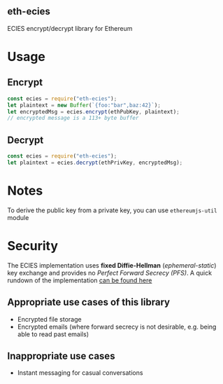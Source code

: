 eth-ecies
---
ECIES encrypt/decrypt library for Ethereum

# Usage

## Encrypt
```javascript
const ecies = require("eth-ecies");
let plaintext = new Buffer(`{foo:"bar",baz:42}`);
let encryptedMsg = ecies.encrypt(ethPubKey, plaintext);
// encrypted message is a 113+ byte buffer
```

## Decrypt
```javascript
const ecies = require("eth-ecies");
let plaintext = ecies.decrypt(ethPrivKey, encryptedMsg);
```

# Notes
To derive the public key from a private key, you can use `ethereumjs-util` module

# Security
The ECIES implementation uses **fixed Diffie-Hellman** (*ephemeral-static*) key exchange and provides no *Perfect Forward Secrecy (PFS)*. A quick rundown of the implementation [can be found here](https://github.com/libertylocked/eth-ecies/issues/3#issuecomment-424928493)

## Appropriate use cases of this library
- Encrypted file storage
- Encrypted emails (where forward secrecy is not desirable, e.g. being able to read past emails)

## Inappropriate use cases
- Instant messaging for casual conversations

